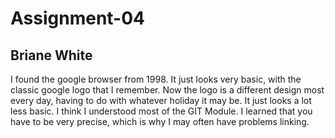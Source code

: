 # Assignment-04
## Briane White
I found the google browser from 1998. It just looks very basic, with the classic google logo that I remember. Now the logo is a different design most every day, having to do with whatever holiday it may be. It just looks a lot less basic.
I think I understood most of the GIT Module. I learned that you have to be very precise, which is why I may often have problems linking.
